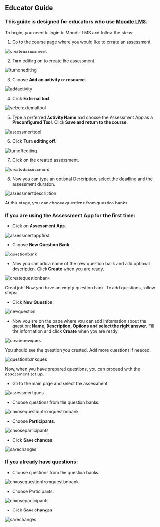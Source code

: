 ## Educator Guide

### This guide is designed for educators who use [Moodle LMS](https://moodle.org/).

To begin, you need to login to Moodle LMS and follow the steps:

1. Go to the course page where you would like to create an assessment.

![createassessment](../images/createassessment.jpg)

2. Turn editing on to create the assessment.

![turnonediting](../images/turnonediting.jpg)

3. Choose **Add an activity or resource**.

![addactivity](../images/addactivity.jpg)

4. Click **External tool**.

![selectexternaltool](../images/selectexternaltool.jpg)

5. Type a preferred **Activity Name** and choose the Assessment App as a **Preconfigured Tool**. Click **Save and return to the course**.

![assessmenttool](../images/assessmenttool.jpg)

6. Click **Turn editing off**.

![turnoffediting](../images/turnoffediting.jpg)

7. Click on the created assessment.

![createdassessment](../images/createdassessment.jpg)

8. Now you can type an optional Description, select the deadline and the assessment duration.

![assessmentdescription](../images/assessmentdescription.jpg)

At this stage, you can choose questions from question banks.

### If you are using the Assessment App for the first time:

* Click on **Assessment App**.

![assessmentappfirst](../images/Assessmentappfirst.jpg)

* Choose **New Question Bank**.

![questionbank](../images/questionbank.jpg)

* Now you can add a name of the new question bank and add optional description. Click **Create** when you are ready.

![createquestionbank](../images/createquestionbank.jpg)

Great job! Now you have an empty question bank. To add questions, follow steps:

* Click **New Question**.

![newquestion](../images/newquestion.jpg)

* Now you are on the page where you can add information about the question: **Name, Description, Options and select the right answer**. Fill the information and click **Create** when you are ready.

![createnewques](../images/createnewques.jpg)

You should see the question you created. Add more questions if needed.

![questionbankques](../images/questionbankques.jpg)

Now, when you have prepared questions, you can proceed with the assessment set up.

* Go to the main page and select the assessment.

![assessmentques](../images/assessmentques.jpg)

* Choose questions from the question banks.

![choosequestionfromquestionbank](../images/choosefromquesbank.jpg)

* Choose **Participants**.

![chooseparticipants](../images/chooseparticipants.jpg)

* Click **Save changes**.

![savechanges](../images/savechanges.jpg)

### If you already have questions:

* Choose questions from the question banks.

![choosequestionfromquestionbank](../images/choosefromquesbank.jpg)

* Choose Participants.

![chooseparticipants](../images/chooseparticipants.jpg)

* Click **Save changes**.

![savechanges](../images/savechanges.jpg)

